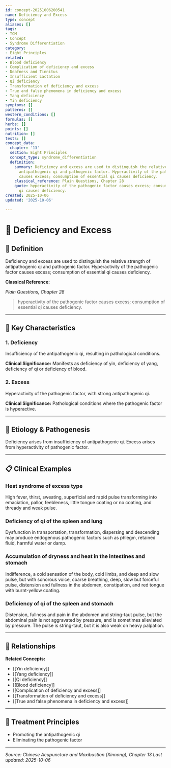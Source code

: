 ```yaml
---
id: concept-20251006200541
name: Deficiency and Excess
type: concept
aliases: []
tags:
- TCM
- Concept
- Syndrome Differentiation
category:
- Eight Principles
related:
- Blood deficiency
- Complication of deficiency and excess
- Deafness and Tinnitus
- Insufficient Lactation
- Qi deficiency
- Transformation of deficiency and excess
- True and false phenomena in deficiency and excess
- Yang deficiency
- Yin deficiency
symptoms: []
patterns: []
western_conditions: []
formulas: []
herbs: []
points: []
nutrition: []
tests: []
concept_data:
  chapter: '13'
  section: Eight Principles
  concept_type: syndrome_differentiation
  definition:
    summary: Deficiency and excess are used to distinguish the relative strength of
      antipathogenic qi and pathogenic factor. Hyperactivity of the pathogenic factor
      causes excess; consumption of essential qi causes deficiency.
    classical_reference: Plain Questions, Chapter 28
    quote: hyperactivity of the pathogenic factor causes excess; consumption of essential
      qi causes deficiency.
created: 2025-10-06
updated: '2025-10-06'

---
```


# 🧬 Deficiency and Excess

## 📖 Definition

Deficiency and excess are used to distinguish the relative strength of antipathogenic qi and pathogenic factor. Hyperactivity of the pathogenic factor causes excess; consumption of essential qi causes deficiency.

**Classical Reference:**

*Plain Questions, Chapter 28*

> hyperactivity of the pathogenic factor causes excess; consumption of essential qi causes deficiency.

---

## 🔬 Key Characteristics

### 1. Deficiency

Insufficiency of the antipathogenic qi, resulting in pathological conditions.

**Clinical Significance:** Manifests as deficiency of yin, deficiency of yang, deficiency of qi or deficiency of blood.

### 2. Excess

Hyperactivity of the pathogenic factor, with strong antipathogenic qi.

**Clinical Significance:** Pathological conditions where the pathogenic factor is hyperactive.

---

## 🧬 Etiology & Pathogenesis

Deficiency arises from insufficiency of antipathogenic qi. Excess arises from hyperactivity of pathogenic factor.

---

## 📋 Clinical Examples

### Heat syndrome of excess type

High fever, thirst, sweating, superficial and rapid pulse transforming into emaciation, pallor, feebleness, little tongue coating or no coating, and thready and weak pulse.

### Deficiency of qi of the spleen and lung

Dysfunction in transportation, transformation, dispersing and descending may produce endogenous pathogenic factors such as phlegm, retained fluid, harmful water or damp.

### Accumulation of dryness and heat in the intestines and stomach

Indifference, a cold sensation of the body, cold limbs, and deep and slow pulse, but with sonorous voice, coarse breathing, deep, slow but forceful pulse, distension and fullness in the abdomen, constipation, and red tongue with burnt-yellow coating.

### Deficiency of qi of the spleen and stomach

Distension, fullness and pain in the abdomen and string-taut pulse, but the abdominal pain is not aggravated by pressure, and is sometimes alleviated by pressure. The pulse is string-taut, but it is also weak on heavy palpation.

---

## 🔗 Relationships

**Related Concepts:**
- [[Yin deficiency]]
- [[Yang deficiency]]
- [[Qi deficiency]]
- [[Blood deficiency]]
- [[Complication of deficiency and excess]]
- [[Transformation of deficiency and excess]]
- [[True and false phenomena in deficiency and excess]]

---

## 💉 Treatment Principles

- Promoting the antipathogenic qi
- Eliminating the pathogenic factor

---


*Source: Chinese Acupuncture and Moxibustion (Xinnong), Chapter 13*
*Last updated: 2025-10-06*
